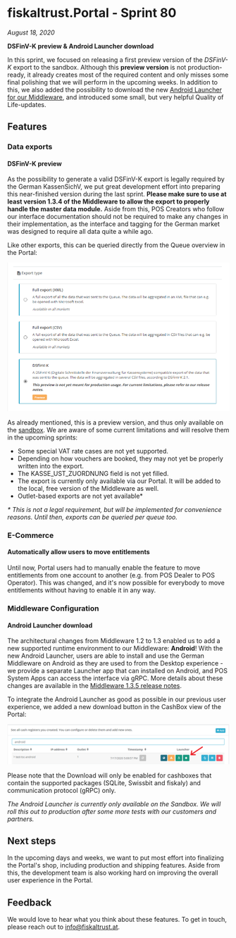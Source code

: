 # fiskaltrust.Portal - Sprint 80
_August 18, 2020_

**DSFinV-K preview & Android Launcher download**

In this sprint, we focused on releasing a first preview version of the _DSFinV-K_ export to the sandbox. Although this **preview version** is not production-ready, it already creates most of the required content and only misses some final polishing that we will perform in the upcoming weeks. In addition to this, we also added the possibility to download the new [Android Launcher for our Middleware](../middleware/middleware-1.3.5.md), and introduced some small, but very helpful Quality of Life-updates.

## Features

### Data exports

#### DSFinV-K preview
As the possibility to generate a valid DSFinV-K export is legally required by the German KassenSichV, we put great development effort into preparing this near-finished version during the last sprint. **Please make sure to use at least version 1.3.4 of the Middleware to allow the export to properly handle the master data module.** Aside from this, POS Creators who follow our interface documentation should not be required to make any changes in their implementation, as the interface and tagging for the German market was designed to require all data quite a while ago.

Like other exports, this can be queried directly from the Queue overview in the Portal:

![dsfinv-k-export](images/sprint-80/dsfinvk-export.png)

As already mentioned, this is a preview version, and thus only available on the [sandbox](https://portal-sandbox.fiskaltrust.de). We are aware of some current limitations and will resolve them in the upcoming sprints:
- Some special VAT rate cases are not yet supported.
- Depending on how vouchers are booked, they may not yet be properly written into the export.
- The KASSE_UST_ZUORDNUNG field is not yet filled.
- The export is currently only available via our Portal. It will be added to the local, free version of the Middleware as well.
- Outlet-based exports are not yet available*

_* This is not a legal requirement, but will be implemented for convenience reasons. Until then, exports can be queried per queue too._

### E-Commerce

#### Automatically allow users to move entitlements
Until now, Portal users had to manually enable the feature to move entitlements from one account to another (e.g. from POS Dealer to POS Operator). This was changed, and it's now possible for everybody to move entitlements without having to enable it in any way.

### Middleware Configuration

#### Android Launcher download
The architectural changes from Middleware 1.2 to 1.3 enabled us to add a new supported runtime environment to our Middleware: **Android**! With the new Android Launcher, users are able to install and use the German Middleware on Android as they are used to from the Desktop experience - we provide a separate Launcher app that can installed on Android, and POS System Apps can access the interface via gRPC. More details about these changes are available in the [Middleware 1.3.5 release notes](../middleware/middleware-1.3.5.md).

To integrate the Android Launcher as good as possible in our previous user experience, we added a new download button in the CashBox view of the Portal:

![android-launcher-download](images/sprint-80/android-launcher-download.png)

Please note that the Download will only be enabled for cashboxes that contain the supported packages (SQLite, Swissbit and fiskaly) and communication protocol (gRPC) only.

_The Android Launcher is currently only available on the Sandbox. We will roll this out to production after some more tests with our customers and partners._

## Next steps
In the upcoming days and weeks, we want to put most effort into finalizing the Portal's shop, including production and shipping features. Aside from this, the development team is also working hard on improving the overall user experience in the Portal.

## Feedback
We would love to hear what you think about these features. To get in touch, please reach out to [info@fiskaltrust.at](mailto:info@fiskaltrust.at).
